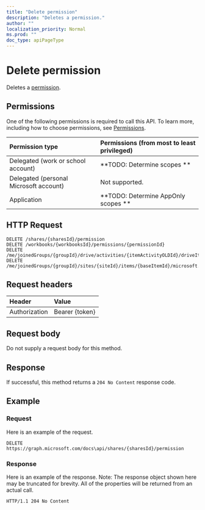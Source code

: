 ```yaml
---
title: "Delete permission"
description: "Deletes a permission."
author: ""
localization_priority: Normal
ms.prod: ""
doc_type: apiPageType
---
```


# Delete permission

Deletes a [permission](../resources/permission.md).

## Permissions
One of the following permissions is required to call this API. To learn more, including how to choose permissions, see [Permissions](/concepts/permissions-reference.md).

|Permission type|Permissions (from most to least privileged)|
|:---|:---|
|Delegated (work or school account)|**TODO: Determine scopes **|
|Delegated (personal Microsoft account)|Not supported.|
|Application|**TODO: Determine AppOnly scopes **|

## HTTP Request
<!-- {
  "blockType": "ignored"
}
-->
``` http
DELETE /shares/{sharesId}/permission
DELETE /workbooks/{workbooksId}/permissions/{permissionId}
DELETE /me/joinedGroups/{groupId}/drive/activities/{itemActivityOLDId}/driveItem/permissions/{permissionId}
DELETE /me/joinedGroups/{groupId}/sites/{siteId}/items/{baseItemId}/microsoft.graph.sharedDriveItem/permission
```

## Request headers
|Header|Value|
|:---|:---|
|Authorization|Bearer {token}|

## Request body
Do not supply a request body for this method.

## Response
If successful, this method returns a `204 No Content` response code.

## Example

### Request
Here is an example of the request.
<!-- {
  "blockType": "request",
  "name": "delete_permission"
}
-->
``` http
DELETE https://graph.microsoft.com/docs\api/shares/{sharesId}/permission
```

### Response
Here is an example of the response. Note: The response object shown here may be truncated for brevity. All of the properties will be returned from an actual call.
<!-- {
  "blockType": "response",
  "truncated": true
}
-->
``` http
HTTP/1.1 204 No Content
```

